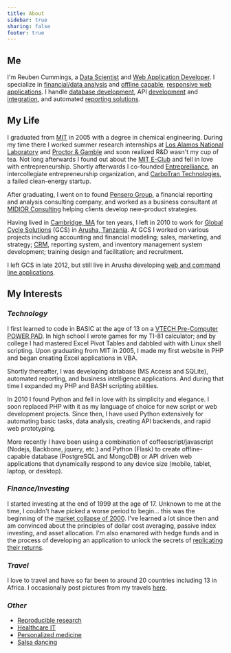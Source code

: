 ```yaml
---
title: About
sidebar: true
sharing: false
footer: true
---
```


## Me

I'm Reuben Cummings, a [Data Scientist](http://en.wikipedia.org/wiki/Data_scientist) and [Web Application Developer](http://en.wikipedia.org/wiki/Web_application).
I specialize in [financial/data analysis](/#portfolio/items/tagged/finance) and [offline capable](/#portfolio/items/tagged/offline), [responsive web applications](/#portfolio/items/tagged/application&web).
I handle [database development](/#portfolio/items/tagged/database), API [development](/#portfolio/items/tagged/web&server) and [integration](/#portfolio/items/tagged/api-consumer), and automated [reporting solutions](/#portfolio/items/tagged/visualization).

## My Life

I graduated from [MIT](http://web.mit.edu/) in
2005 with a degree in chemical engineering. During my time there I worked summer
research internships at [Los Alamos National Laboratory](http://www.lanl.gov)
and [Proctor & Gamble](http://www.pg.com) and soon realized R&D wasn't my cup of
tea. Not long afterwards I found out about the
[MIT E-Club](http://web.mit.edu/e-club/) and fell in love with entrepreneurship.
Shortly afterwards I co-founded
[Entreprelliance](http://www.entreprelliance.com), an intercollegiate
entrepreneurship organization, and
[CarboTran Technologies](https://www.google.com/search?q=carbotran+technologies),
a failed clean-energy startup.

After graduating, I went on to found
[Pensero Group](https://www.google.com/search?q=pensero+group), a financial
reporting and analysis consulting company, and worked as a business consultant
at [MIDIOR Consulting](http://www.midior.com/) helping clients develop
new-product strategies.

Having lived in [Cambridge, MA](http://en.wikipedia.org/wiki/Cambridge,_Massachusetts) for ten years, I left in 2010 to work for
[Global Cycle Solutions](http://www.gcstz.com/) (GCS) in
[Arusha, Tanzania](http://en.wikipedia.org/wiki/Arusha). At GCS I worked on various
projects including accounting and financial modeling; sales, marketing, and
strategy; [CRM](http://en.wikipedia.org/wiki/CRM), reporting system, and
inventory management system development; training design and facilitation; and
recruitment.


I left GCS in late 2012, but still live in Arusha developing [web and command line applications](/#portfolio).

## My Interests

### _Technology_

I first learned to code in BASIC at the age of 13 on a [VTECH Pre-Computer POWER PAD](https://www.google.com/search?q=vtech+pre+computer+powerpad). In high school I wrote games for my TI-81 calculator; and by college I had mastered Excel Pivot Tables and dabbled with with Linux shell scripting. Upon graduating from MIT in 2005, I made my first website in PHP and began creating Excel applications in VBA.

Shortly thereafter, I was developing database (MS Access and SQLite), automated reporting, and business intelligence applications. And during that time I expanded my PHP and BASH scripting abilities.

In 2010 I found Python and fell in love with its simplicity and elegance. I soon replaced PHP with it as my language of choice for new script or web development projects. Since then, I have used Python extensively for automating basic tasks, data analysis, creating API backends, and rapid web prototyping.

More recently I have been using a combination of coffeescript/javascript (Nodejs, Backbone, jquery, etc.) and Python (Flask) to create offline-capable database (PostgreSQL and MongoDB) or API driven web applications that dynamically respond to any device size (mobile, tablet, laptop, or desktop).

### _Finance/Investing_

I started investing at the end of 1999 at the age of 17. Unknown to me at the
time, I couldn't have picked a worse period to begin... this was the beginning
of the [market collapse of 2000](http://en.wikipedia.org/wiki/Dot-com_bubble). I've learned a lot since then and am
convinced about the principles of dollar cost averaging, passive index
investing, and asset allocation. I'm also enamored with hedge funds and in the
process of developing an application to unlock the secrets of [replicating their
returns](http://en.wikipedia.org/wiki/Hedge_fund_replication).

### _Travel_

I love to travel and have so far been to around 20 countries including 13 in
Africa. I occasionally post pictures from my travels [here](/#gallery).

### _Other_

* [Reproducible research](http://cran.r-project.org/web/views/ReproducibleResearch.html)
* [Healthcare IT](http://en.wikipedia.org/wiki/Electronic_health_record)
* [Personalized medicine](http://en.wikipedia.org/wiki/Personalized_medicine)
* [Salsa dancing](https://www.google.com/search?q=Salsa&tbm=vid)
